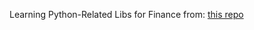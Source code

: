 Learning Python-Related Libs for Finance from:
<a href="https://github.com/PacktPublishing/Python-for-Finance-Second-Edition">this repo</a>
